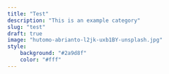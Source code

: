 ```yaml
---
title: "Test"
description: "This is an example category"
slug: "test"
draft: true
image: "hutomo-abrianto-l2jk-uxb1BY-unsplash.jpg"
style:
    background: "#2a9d8f"
    color: "#fff"
---
```

